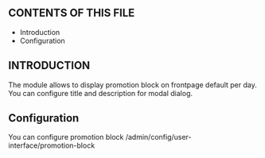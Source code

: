 CONTENTS OF THIS FILE
----------------------

  * Introduction
  * Configuration


INTRODUCTION
------------
The module allows to display promotion block on frontpage default per day.
You can configure title and description for modal dialog.

Configuration
-------------
You can configure promotion block /admin/config/user-interface/promotion-block
